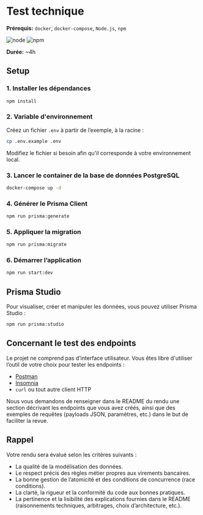 # Test technique
**Prérequis:** `docker`, `docker-compose`, `Node.js`, `npm`

![node][node]
![npm][npm]

[node]: https://img.shields.io/badge/node-%3E%3D22.17.0-green
[npm]: https://img.shields.io/badge/npm-%3E%3D%20v10.9.2-blue

**Durée:** ~4h

## Setup

### 1. Installer les dépendances

```bash
npm install
```

### 2. Variable d'environnement

Créez un fichier `.env` à partir de l’exemple, à la racine :

```bash
cp .env.example .env
```

Modifiez le fichier si besoin afin qu'il corresponde à votre environnement local.

### 3. Lancer le container de la base de données PostgreSQL

```bash
docker-compose up -d
```

### 4. Générer le Prisma Client

```bash
npm run prisma:generate
```

### 5. Appliquer la migration

```bash
npm run prisma:migrate
```

### 6. Démarrer l’application

```bash
npm run start:dev
```

## Prisma Studio

Pour visualiser, créer et manipuler les données, vous pouvez utiliser Prisma Studio :

```bash
npm run prisma:studio
```

## Concernant le test des endpoints

Le projet ne comprend pas d’interface utilisateur.
Vous êtes libre d'utiliser l’outil de votre choix pour tester les endpoints :

* [Postman](https://www.postman.com/)
* [Insomnia](https://insomnia.rest/)
* `curl` ou tout autre client HTTP

Nous vous demandons de renseigner dans le README du rendu une section décrivant les endpoints que vous avez créés, ainsi que des exemples de requêtes (payloads JSON, paramètres, etc.) dans le but de faciliter la revue.

## Rappel
Votre rendu sera évalué selon les critères suivants :
* La qualité de la modélisation des données.
* Le respect précis des règles métier propres aux virements bancaires.
* La bonne gestion de l’atomicité et des conditions de concurrence (race conditions).
* La clarté, la rigueur et la conformité du code aux bonnes pratiques.
* La pertinence et la lisibilité des explications fournies dans le README (raisonnements techniques, arbitrages, choix d’architecture, etc.).